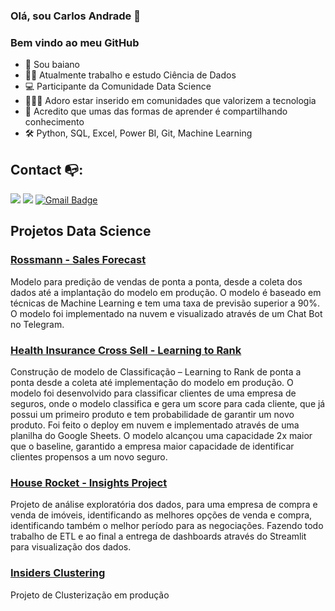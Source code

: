 ### Olá, sou Carlos Andrade 👋
### Bem vindo ao meu GitHub


- 🌵 Sou baiano
- 👩‍💻 Atualmente trabalho e estudo Ciência de Dados
- 💻 Participante da Comunidade Data Science
- 🧑‍🤝‍🧑 Adoro estar inserido em comunidades que valorizem a tecnologia
- 💬 Acredito que umas das formas de aprender é compartilhando conhecimento
- 🛠️ Python, SQL, Excel, Power BI, Git, Machine Learning




## Contact :mailbox_with_no_mail::
[<img src="https://img.shields.io/badge/linkedin-%230077B5.svg?&style=for-the-badge&logo=linkedin&logoColor=white" />](https://www.linkedin.com/in/carlos-manoel/) [<img src = "https://img.shields.io/badge/instagram-%23E4405F.svg?&style=for-the-badge&logo=instagram&logoColor=white">](https://www.instagram.com/kakaandrade1/) 
 [![Gmail Badge](https://img.shields.io/badge/Gmail-D14836?style=for-the-badge&logo=gmail&logoColor=white&link=mailto:engenheiro.carlosandrade@gmail.com)](mailto:engenheiro.carlosandrade@gmail.com)


## Projetos Data Science

### [Rossmann - Sales Forecast](https://github.com/carlosandradeds/store_sales_predict)
Modelo para predição de vendas de ponta a ponta, desde a coleta dos dados até a implantação do modelo em produção. O modelo é baseado em técnicas de Machine Learning e tem uma taxa de previsão superior a 90%. O modelo foi implementado na nuvem e visualizado através de um Chat Bot no Telegram.

### [Health Insurance Cross Sell - Learning to Rank](https://github.com/carlosandradeds/health-insurance-cross-sell)
Construção de modelo de Classificação – Learning to Rank de ponta a ponta desde a coleta até implementação do modelo em produção. O modelo foi desenvolvido para classificar clientes de uma empresa de seguros, onde o modelo classifica e gera um score para cada cliente, que já possui um primeiro produto e tem probabilidade de garantir um novo produto. Foi feito o deploy em nuvem e implementado através de uma planilha do Google Sheets. O modelo alcançou uma capacidade 2x maior que o baseline, garantido a empresa maior capacidade de identificar clientes propensos a um novo seguro. 

### [House Rocket - Insights Project](https://github.com/carlosandradeds/house-rocket)
Projeto de análise exploratória dos dados, para uma empresa de compra e venda de imóveis, identificando as melhores opções de venda e compra, identificando também o melhor período para as negociações. Fazendo todo trabalho de ETL e ao final a entrega de dashboards através do Streamlit para visualização dos dados.

### [Insiders Clustering](https://github.com/carlosandradeds/insiders_clustering)
Projeto de Clusterização em produção
